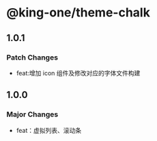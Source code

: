 # @king-one/theme-chalk

## 1.0.1

### Patch Changes

- feat:增加 icon 组件及修改对应的字体文件构建

## 1.0.0

### Major Changes

- feat：虚拟列表、滚动条
